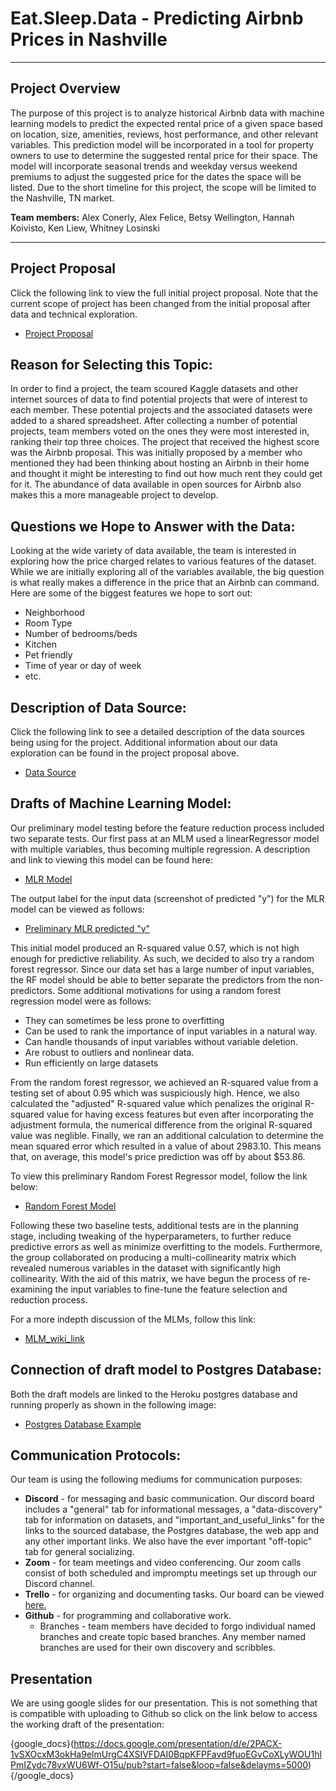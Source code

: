 
# **Eat.Sleep.Data - Predicting Airbnb Prices in Nashville** 
<hr>

## Project Overview
The purpose of this project is to analyze historical Airbnb data with machine learning models to predict the expected rental price of a given space based on location, size, amenities, reviews, host performance, and other relevant variables. This prediction model will be incorporated in a tool for property owners to use to determine the suggested rental price for their space. The model will incorporate seasonal trends and weekday versus weekend premiums to adjust the suggested price for the dates the space will be listed. Due to the short timeline for this project, the scope will be limited to the Nashville, TN market. 

**Team members:** Alex Conerly, Alex Felice, Betsy Wellington, Hannah Koivisto, Ken Liew, Whitney Losinski
<hr>

## Project Proposal
Click the following link to view the full initial project proposal.  Note that the current scope of project has been changed from the initial proposal after data and technical exploration. 
- <a href= "https://github.com/whitneylosinski/Eat.Sleep.Data/wiki/Project-Proposal">Project Proposal</a>

## Reason for Selecting this Topic:
In order to find a project, the team scoured Kaggle datasets and other internet sources of data to find potential projects that were of interest to each member.  These potential projects and the associated datasets were added to a shared spreadsheet.  After collecting a number of potential projects, team members voted on the ones they were most interested in, ranking their top three choices.  The project that received the highest score was the Airbnb proposal.  This was initially proposed by a member who mentioned they had been thinking about hosting an Airbnb in their home and thought it might be interesting to find out how much rent they could get for it.  The abundance of data available in open sources for Airbnb also makes this a more manageable project to develop.  

## Questions we Hope to Answer with the Data:
Looking at the wide variety of data available, the team is interested in exploring how the price charged relates to various features of the dataset.  While we are initially exploring all of the variables available, the big question is what really makes a difference in the price that an Airbnb can command.  Here are some of the biggest features we hope to sort out:

* Neighborhood
*  Room Type
*  Number of bedrooms/beds
*  Kitchen
*  Pet friendly
*  Time of year or day of week
*  etc.

## Description of Data Source:
Click the following link to see a detailed description of the data sources being using for the project.  Additional information about our data exploration can be found in the project proposal above.
- <a href= "https://github.com/whitneylosinski/Eat.Sleep.Data/wiki/ETL">Data Source</a>

## Drafts of Machine Learning Model:
Our preliminary model testing before the feature reduction process included two separate tests.  Our first pass at an MLM used a linearRegressor model with multiple variables, thus becoming multiple regression.  A description and link to viewing this model can be found here:

- <a href= "https://github.com/whitneylosinski/Eat.Sleep.Data/blob/mlr_model/mlr_model.ipynb">MLR Model</a>

The output label for the input data (screenshot of predicted "y") for the MLR model can be viewed as follows:

- <a href= "https://github.com/whitneylosinski/Eat.Sleep.Data/blob/main/PNGs/baseline_MLR_predicted_y.png">Preliminary MLR predicted "y"</a>

This initial model produced an R-squared value 0.57, which is not high enough for predictive reliability.  As such, we decided to also try a random forest regressor.  Since our data set has a large number of input variables, the RF model should be able to better separate the predictors from the non-predictors.  Some additional motivations for using a random forest regression model were as follows:

* They can sometimes be less prone to overfitting
*  Can be used to rank the importance of input variables in a natural way.
*  Can handle thousands of input variables without variable deletion.
*  Are robust to outliers and nonlinear data.
*  Run efficiently on large datasets

From the random forest regressor, we achieved an R-squared value from a testing set of about 0.95 which was suspiciously high.  Hence, we also calculated the "adjusted" R-squared value which penalizes the original R-squared value for having excess features but even after incorporating the adjustment formula, the numerical difference from the original R-squared value was neglible.  Finally, we ran an additional calculation to determine the mean squared error which resulted in a value of about 2983.10.  This means that, on average, this model's price prediction was off by about $53.86.

To view this preliminary Random Forest Regressor model, follow the link below:
- <a href = "https://github.com/whitneylosinski/Eat.Sleep.Data/blob/Baseline_Model_Testing/Baseline_Model_Testing_files/Baseline_Random_Forest_Regressor.ipynb">Random Forest Model</a>


Following these two baseline tests, additional tests are in the planning stage, including tweaking of the hyperparameters, to further reduce predictive errors as well as minimize overfitting to the models.  Furthermore, the group collaborated on producing a multi-collinearity matrix which revealed numerous variables in the dataset with significantly high collinearity.  With the aid of this matrix, we have begun the process of re-examining the input variables to fine-tune the feature selection and reduction process.

For a more indepth discussion of the MLMs, follow this link:

- <a href = "https://github.com/whitneylosinski/Eat.Sleep.Data/wiki/Machine-Learning-Model-Development">MLM_wiki_link</a>

## Connection of draft model to Postgres Database:

Both the draft models are linked to the Heroku postgres database and running properly as shown in the following image:

- <a href = "https://github.com/whitneylosinski/Eat.Sleep.Data/wiki/Database">Postgres Database Example</a>

## Communication Protocols:
Our team is using the following mediums for communication purposes:
 - **Discord** - for messaging and basic communication.  Our discord board includes a "general" tab for informational messages, a "data-discovery" tab for information on datasets, and "important_and_useful_links" for the links to the sourced database, the Postgres database, the web app and any other important links.  We also have the ever important "off-topic" tab for general socializing.
 - **Zoom** - for team meetings and video conferencing.  Our zoom calls consist of both scheduled and impromptu meetings set up through our Discord channel.
 - **Trello** - for organizing and documenting tasks.  Our board can be viewed <a href= "https://trello.com/eatsleepdata">here.</a>
 - **Github** - for programming and collaborative work. 
   *   Branches - team members have decided to forgo individual named branches and create topic based branches.  Any member named branches are used for their own discovery and scribbles. 


## Presentation

We are using google slides for our presentation.  This is not something that is compatible with uploading to Github so click on the link below to access the working draft of the presentation:

{google_docs}(https://docs.google.com/presentation/d/e/2PACX-1vSXOcxM3okHa9elmUrgC4XSIVFDAI0BqpKFPFavd9fuoEGvCoXLyWOU1hlPmIZydc78vxWU6Wf-O15u/pub?start=false&loop=false&delayms=5000){/google_docs}




